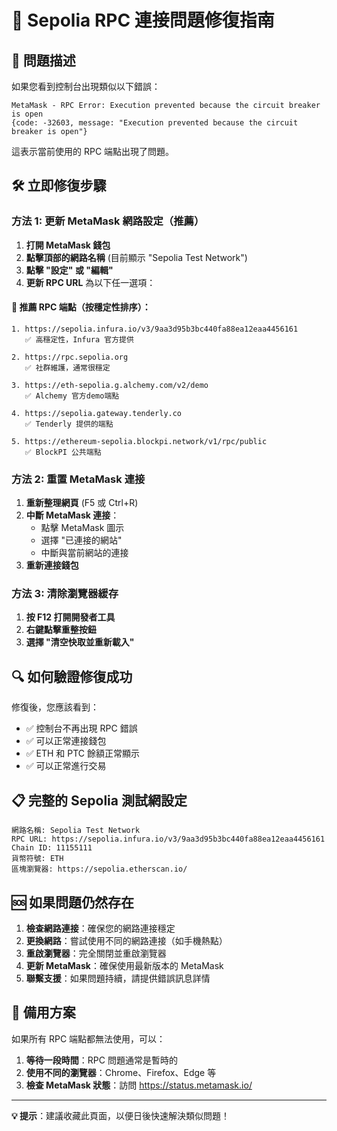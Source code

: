 # 🔧 Sepolia RPC 連接問題修復指南

## 🚨 問題描述
如果您看到控制台出現類似以下錯誤：
```
MetaMask - RPC Error: Execution prevented because the circuit breaker is open
{code: -32603, message: "Execution prevented because the circuit breaker is open"}
```

這表示當前使用的 RPC 端點出現了問題。

## 🛠️ 立即修復步驟

### 方法 1: 更新 MetaMask 網路設定（推薦）

1. **打開 MetaMask 錢包**
2. **點擊頂部的網路名稱** (目前顯示 "Sepolia Test Network")
3. **點擊 "設定" 或 "編輯"**
4. **更新 RPC URL** 為以下任一選項：

#### 🌟 推薦 RPC 端點（按穩定性排序）：

```
1. https://sepolia.infura.io/v3/9aa3d95b3bc440fa88ea12eaa4456161
   ✅ 高穩定性，Infura 官方提供

2. https://rpc.sepolia.org
   ✅ 社群維護，通常很穩定

3. https://eth-sepolia.g.alchemy.com/v2/demo
   ✅ Alchemy 官方demo端點

4. https://sepolia.gateway.tenderly.co
   ✅ Tenderly 提供的端點

5. https://ethereum-sepolia.blockpi.network/v1/rpc/public
   ✅ BlockPI 公共端點
```

### 方法 2: 重置 MetaMask 連接

1. **重新整理網頁** (F5 或 Ctrl+R)
2. **中斷 MetaMask 連接**：
   - 點擊 MetaMask 圖示
   - 選擇 "已連接的網站"
   - 中斷與當前網站的連接
3. **重新連接錢包**

### 方法 3: 清除瀏覽器緩存

1. **按 F12 打開開發者工具**
2. **右鍵點擊重整按鈕**
3. **選擇 "清空快取並重新載入"**

## 🔍 如何驗證修復成功

修復後，您應該看到：
- ✅ 控制台不再出現 RPC 錯誤
- ✅ 可以正常連接錢包
- ✅ ETH 和 PTC 餘額正常顯示
- ✅ 可以正常進行交易

## 📋 完整的 Sepolia 測試網設定

```
網路名稱: Sepolia Test Network
RPC URL: https://sepolia.infura.io/v3/9aa3d95b3bc440fa88ea12eaa4456161
Chain ID: 11155111
貨幣符號: ETH
區塊瀏覽器: https://sepolia.etherscan.io/
```

## 🆘 如果問題仍然存在

1. **檢查網路連接**：確保您的網路連接穩定
2. **更換網路**：嘗試使用不同的網路連接（如手機熱點）
3. **重啟瀏覽器**：完全關閉並重啟瀏覽器
4. **更新 MetaMask**：確保使用最新版本的 MetaMask
5. **聯繫支援**：如果問題持續，請提供錯誤訊息詳情

## 🔄 備用方案

如果所有 RPC 端點都無法使用，可以：
1. **等待一段時間**：RPC 問題通常是暫時的
2. **使用不同的瀏覽器**：Chrome、Firefox、Edge 等
3. **檢查 MetaMask 狀態**：訪問 https://status.metamask.io/

---

**💡 提示**：建議收藏此頁面，以便日後快速解決類似問題！ 